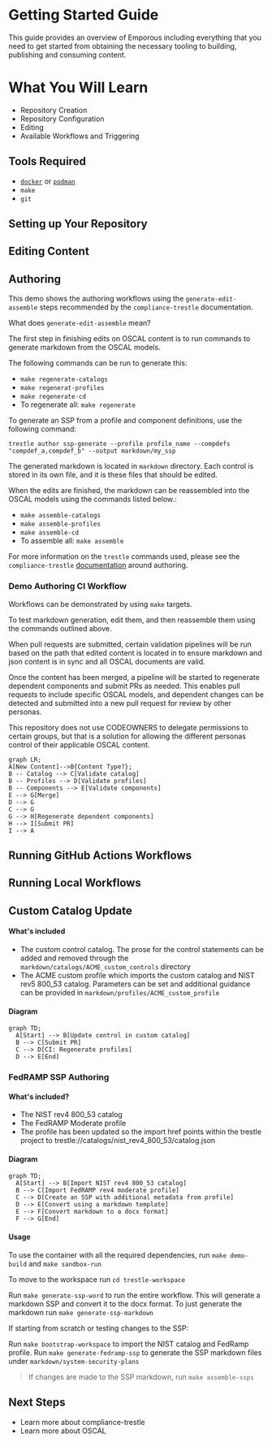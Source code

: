 # Getting Started Guide

This guide provides an overview of Emporous including everything that you need to get started from obtaining the necessary tooling to building, publishing and consuming content.

# What You Will Learn

- Repository Creation
- Repository Configuration
- Editing
- Available Workflows and Triggering

## Tools Required

- [`docker`](https://docs.docker.com/get-docker/) or [`podman`](https://podman.io/getting-started/installation)
- `make`
- `git`

## Setting up Your Repository

## Editing Content

## Authoring

This demo shows the authoring workflows using the `generate-edit-assemble` steps recommended by the `compliance-trestle` documentation.

What does `generate-edit-assemble` mean?

The first step in finishing edits on OSCAL content is to run commands to generate markdown from the OSCAL models.

The following commands can be run to generate this:

- `make regenerate-catalogs`
- `make regenerat-profiles`
- `make regenerate-cd`
- To regenerate all: `make regenerate`

To generate an SSP from a profile and component definitions, use the following command:

`trestle author ssp-generate --profile profile_name --compdefs "compdef_a,compdef_b" --output markdown/my_ssp`

The generated markdown is located in `markdown` directory. Each control is stored in its own file, and it is these files that should be edited.

When the edits are finished, the markdown can be reassembled into the OSCAL models using the commands listed below.:

- `make assemble-catalogs`
- `make assemble-profiles`
- `make assemble-cd`
- To assemble all: `make assemble`

For more information on the `trestle` commands used, please see the `compliance-trestle` [documentation](https://ibm.github.io/compliance-trestle/tutorials/ssp_profile_catalog_authoring/ssp_profile_catalog_authoring/) around authoring.

### Demo Authoring CI Workflow

Workflows can be demonstrated by using `make` targets.

To test markdown generation, edit them, and then reassemble them using the commands outlined above.

When pull requests are submitted, certain validation pipelines will be run based on the path that edited content is located in to ensure markdown and json content is in sync and all OSCAL documents are valid.

Once the content has been merged, a pipeline will be started to regenerate dependent components and submit PRs as needed.
This enables pull requests to include specific OSCAL models, and dependent changes can be detected and submitted into a new pull request for review by other personas.

This repository does not use CODEOWNERS to delegate permissions to certain groups, but that is a solution for allowing the
different personas control of their applicable OSCAL content.

```mermaid
graph LR;
A[New Content]-->B{Content Type?};
B -- Catalog --> C[Validate catalog]
B -- Profiles --> D[Validate profiles]
B -- Components --> E[Validate components]
E --> G[Merge]
D --> G
C --> G
G --> H[Regenerate dependent components]
H --> I[Submit PR]
I --> A
```

## Running GitHub Actions Workflows

## Running Local Workflows

## Custom Catalog Update

#### What's included

- The custom control catalog. The prose for the control statements can be added and removed through the `markdown/catalogs/ACME_custom_controls` directory
- The ACME custom profile which imports the custom catalog and NIST rev5 800_53 catalog. Parameters can be set and additional guidance can be provided in `markdown/profiles/ACME_custom_profile`

#### Diagram

```mermaid
graph TD;
  A[Start] --> B[Update control in custom catalog]
  B --> C[Submit PR]
  C --> D[CI: Regenerate profiles]
  D --> E[End]
```

### FedRAMP SSP Authoring

#### What's included?

- The NIST rev4 800_53 catalog
- The FedRAMP Moderate profile
- The profile has been updated so the import href points within the trestle project to trestle://catalogs/nist_rev4_800_53/catalog.json

#### Diagram

```mermaid
graph TD;
  A[Start] --> B[Import NIST rev4 800_53 catalog]
  B --> C[Import FedRAMP rev4 moderate profile]
  C --> D[Create an SSP with additional metadata from profile]
  D --> E[Convert using a markdown template]
  E --> F[Convert markdown to a docx format]
  F --> G[End]
```

#### Usage

To use the container with all the required dependencies, run `make demo-build` and `make sandbox-run`

To move to the workspace run `cd trestle-workspace`

Run `make generate-ssp-word` to run the entire workflow. This will generate a markdown SSP and convert it to the docx format.
To just generate the markdown run `make generate-ssp-markdown`

If starting from scratch or testing changes to the SSP:

Run `make bootstrap-workspace` to import the NIST catalog and FedRamp profile.
Run `make generate-fedramp-ssp` to generate the SSP markdown files under `markdown/system-security-plans`

> If changes are made to the SSP markdown, run `make assemble-ssps`

## Next Steps

- Learn more about compliance-trestle
- Learn more about OSCAL



